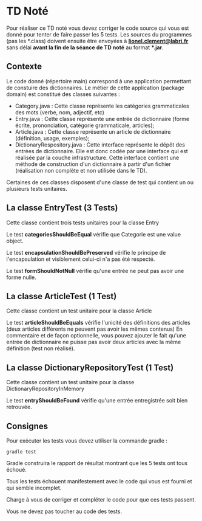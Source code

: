 # TD Noté

Pour réaliser ce TD noté vous devez corriger le code source qui vous est donné pour tenter de faire passer les 5 tests.
Les sources du programmes (pas les \*.class) doivent ensuite être envoyées à **lionel.clement@labri.fr** sans délai **avant la fin de la séance de TD noté** au format **\*.jar**.

## Contexte

Le code donné (répertoire main) correspond à une application permettant de constuire des dictionnaires.
Le métier de cette application (package domain) est constitué des classes suivantes :

* Category.java : Cette classe représente les catégories grammaticales des mots (verbe, nom, adjectif, etc)
* Entry.java : Cette classe représente une entrée de dictionnaire (forme écrite, prononciation, catégorie grammaticale, articles);
* Article.java : Cette classe représente un article de dictionnaire (définition, usage, exemples);
* DictionaryRespository.java : Cette interface représente le dépôt des entrées de dictionnaire. Elle est donc codée par une interface qui est réalisée par la couche infrastructure. Cette interface contient une méthode de construction d'un dictionnaire à partir d'un fichier (réalisation non complète et non utilisée dans le TD). 

Certaines de ces classes disposent d'une classe de test qui contient un ou plusieurs tests unitaires.

## La classe EntryTest (3 Tests)

Cette classe contient trois tests unitaires pour la classe Entry

Le test **categoriesShouldBeEqual** vérifie que Categorie est une value object.

Le test **encapsulationShouldBePreserved** vérifie le principe de l'encapsulation et visiblement celui-ci n'a pas été respecté.

Le test **formShouldNotNull** vérifie qu'une entrée ne peut pas avoir une forme nulle.

## La classe ArticleTest (1 Test)

Cette classe contient un test unitaire pour la classe Article

Le test **articleShouldBeEquals** vérifie l'unicité des définitions des articles (deux articles différents ne peuvent pas avoir les mêmes contenus)
En commentaire et de façon optionnelle, vous pouvez ajouter le fait qu'une entrée de dictionnaire ne puisse pas avoir deux articles avec la même définition (test non réalisé).

## La classe DictionaryRepositoryTest (1 Test)

Cette classe contient un test unitaire pour la classe DictionaryRepositoryInMemory

Le test **entryShouldBeFound** vérifie qu'une entrée entregistrée soit bien retrouvée.


## Consignes


Pour exécuter les tests vous devez utiliser la commande gradle :

    gradle test

Gradle construira le rapport de résultat montrant que les 5 tests ont tous échoué.

Tous les tests échouent manifestement avec le code qui vous est fourni et qui semble incomplet. 

Charge à vous de corriger et compléter le code pour que ces tests passent.

Vous ne devez pas toucher au code des tests.
